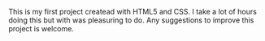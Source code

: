 This is my first project createad with HTML5 and CSS. I take a lot of hours doing this but with was pleasuring to do. Any suggestions to improve this project is welcome. 